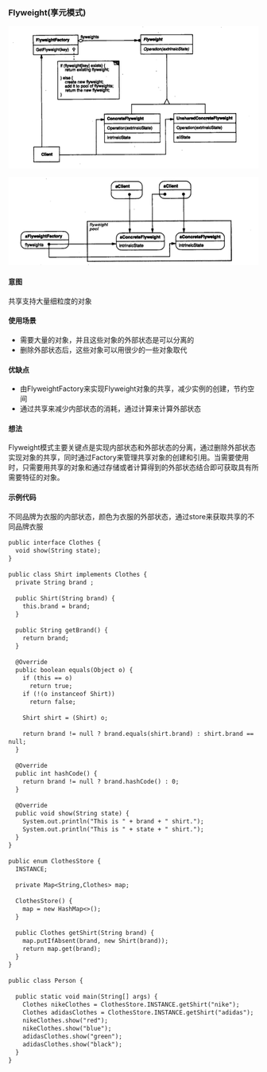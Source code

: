 ### Flyweight(享元模式)

![image](https://github.com/chenhh23/Design-Patterns/blob/master/design-picture/flyweight1.png)

![image](https://github.com/chenhh23/Design-Patterns/blob/master/design-picture/flyweight2.png)

#### 意图

共享支持大量细粒度的对象

#### 使用场景
- 需要大量的对象，并且这些对象的外部状态是可以分离的
- 删除外部状态后，这些对象可以用很少的一些对象取代

#### 优缺点
- 由FlyweightFactory来实现Flyweight对象的共享，减少实例的创建，节约空间
- 通过共享来减少内部状态的消耗，通过计算来计算外部状态

#### 想法
Flyweight模式主要关键点是实现内部状态和外部状态的分离，通过删除外部状态实现对象的共享，同时通过Factory来管理共享对象的创建和引用。当需要使用时，只需要用共享的对象和通过存储或者计算得到的外部状态结合即可获取具有所需要特征的对象。

#### 示例代码
不同品牌为衣服的内部状态，颜色为衣服的外部状态，通过store来获取共享的不同品牌衣服
```
public interface Clothes {
  void show(String state);
}

public class Shirt implements Clothes {
  private String brand ;

  public Shirt(String brand) {
    this.brand = brand;
  }

  public String getBrand() {
    return brand;
  }

  @Override
  public boolean equals(Object o) {
    if (this == o)
      return true;
    if (!(o instanceof Shirt))
      return false;

    Shirt shirt = (Shirt) o;

    return brand != null ? brand.equals(shirt.brand) : shirt.brand == null;
  }

  @Override
  public int hashCode() {
    return brand != null ? brand.hashCode() : 0;
  }

  @Override
  public void show(String state) {
    System.out.println("This is " + brand + " shirt.");
    System.out.println("This is " + state + " shirt.");
  }
}

public enum ClothesStore {
  INSTANCE;

  private Map<String,Clothes> map;

  ClothesStore() {
    map = new HashMap<>();
  }

  public Clothes getShirt(String brand) {
    map.putIfAbsent(brand, new Shirt(brand));
    return map.get(brand);
  }
}

public class Person {

  public static void main(String[] args) {
    Clothes nikeClothes = ClothesStore.INSTANCE.getShirt("nike");
    Clothes adidasClothes = ClothesStore.INSTANCE.getShirt("adidas");
    nikeClothes.show("red");
    nikeClothes.show("blue");
    adidasClothes.show("green");
    adidasClothes.show("black");
  }
}


```
